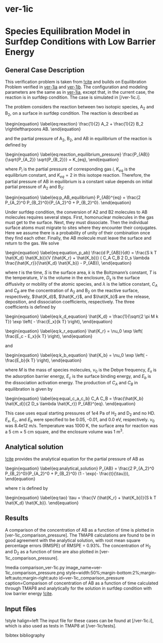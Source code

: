 # ver-1ic

# Species Equilibration Model in Surfdep Conditions with Low Barrier Energy

## General Case Description

This verification problem is taken from [!cite](ambrosek2008verification) and builds on Equilibration Problem verified in [ver-1ia](ver-1ia.md) and [ver-1ib](ver-1ib.md). The configuration and modeling parameters are the same as in [ver-1ia](ver-1ia.md), except that, in the current case, the reaction is in surfdep condition. The case is simulated in [/ver-1ic.i].

The problem considers the reaction between two isotopic species, A$_2$ and B$_2$, on a surface in surfdep condition. The reaction is described as

\begin{equation}
\label{eq:reaction}
\frac{1}{2} A_2 + \frac{1}{2} B_2 \rightleftharpoons AB.
\end{equation}

and the partial pressure of A$_2$, B$_2$, and AB in equilibrium of the reaction is defined by

\begin{equation}
\label{eq:reaction_equilibrium_pressure}
\frac{P_{AB}}{\sqrt{P_{A_2}} \sqrt{P_{B_2}}} = K_{eq},
\end{equation}

where $P_i$ is the partial pressure of corresponding gas $i$, $K_{eq}$ is the equilibrium constant, and $K_{eq} = 2$ in this isotope reaction. Therefore, the partial pressure of AB in equilibrium is a constant value depends on initial partial pressure of A$_2$ and B$_2$:

\begin{equation}
\label{eq:p_AB_equilibrium}
P_{AB}^{eq} = \frac{2 P_{A_2}^0 P_{B_2}^0}{P_{A_2}^0 + P_{B_2}^0}.
\end{equation}

Under surfdep condition, the conversion of A2 and B2 molecules to AB molecules requires several steps. First, homonuclear molecules in the gas must get to the surface. Next, they must dissociate. Then the individual surface atoms must migrate to sites where they encounter their conjugates. Here we assume there is a probability of unity of their combination once they find each other. Finally, the AB molecule must leave the surface and return to the gas. We solve

\begin{equation}
\label{eq:equation_p_ab}
\frac{d P_{AB}}{dt} = \frac{S k T \hat{K_d} \hat{K_b}}{V (\hat{K_r} + \hat{K_b})} ( C_A C_B 2 D_s \lambda \frac{\hat{K_r}}{\hat{K_d} \hat{K_b}} - P_{AB}),
\end{equation}

where $t$ is the time, $S$ is the surface area, $k$ is the Boltzmann’s constant, $T$ is the temperature, $V$ is the volume in the enclosure, $D_s$ is the surface diffusivity or mobility of the atomic species, and $\lambda$ is the lattice constant, $C_A$ and $C_B$ are the concentration of A$_2$ and B$_2$ on the reactive surface, respectively, $\hat{K_d}$, $\hat{K_r}$, and $\hat{K_b}$ are the release, deposition, and dissociation coefficients, respectively. The three coefficients is defined by

\begin{equation}
\label{eq:k_d_equation}
\hat{K_d} = \frac{1}{\sqrt{2 \pi M k T}} \exp \left( - \frac{E_x}{k T} \right),
\end{equation}

\begin{equation}
\label{eq:k_r_equation}
\hat{K_r} = \nu_0 \exp \left( \frac{E_c - E_x}{k T} \right),
\end{equation}

and

\begin{equation}
\label{eq:k_b_equation}
\hat{K_b} = \nu_0 \exp \left( - \frac{E_b}{k T} \right),
\end{equation}

where $M$ is the mass of species molecules, $\nu_0$ is the Debye frequency, $E_x$ is the adsorption barrier energy, $E_c$ is the surface binding energy, and $E_b$ is the dissociation activation energy. The production of $C_A$ and $C_B$ in equilibration is given by

\begin{equation}
\label{eq:equal_c_a_c_b}
C_A C_B = \frac{\hat{K_b} \hat{K_d}}{2 D_s \lambda \hat{K_r}} P_{AB}^{eq}.
\end{equation}

This case uses equal starting pressures of $1e4$ Pa of H$_2$ and D$_2$ and no HD. $E_x$, $E_c$, and $E_b$ were specified to be 0.05, -0.01, and 0.0 eV, respectively. $\nu_0$ was 8.4e12 m/s. Temperature was 1000 K, the surface area for reaction was a 5 cm $\times$ 5 cm square, and the enclosure volume was 1 m$^3$.


## Analytical solution

[!cite](ambrosek2008verification) provides the analytical equation for the partial pressure of AB as

\begin{equation}
\label{eq:analytical_solution}
P_{AB}  = \frac{2 P_{A_2}^0 P_{B_2}^0}{P_{A_2}^0 + P_{B_2}^0} (1 - \exp(- \frac{t}{\tau})),
\end{equation}

where $\tau$ is defined by

\begin{equation}
\label{eq:tao}
\tau = \frac{V (\hat{K_r} + \hat{K_b})}{S k T \hat{K_d} \hat{K_b}}.
\end{equation}

## Results

A comparison of the concentration of AB as a function of time is plotted in [ver-1ic_comparison_pressure]. The TMAP8 calculations are found to be in good agreement with the analytical solution, with root mean square percentage errors (RMSPE) of RMSPE =  0.93%. The concentration of H$_2$ and D$_2$ as a function of time are also plotted in [ver-1ic_comparison_pressure].

!media comparison_ver-1ic.py
       image_name=ver-1ic_comparison_pressure.png
       style=width:50%;margin-bottom:2%;margin-left:auto;margin-right:auto
       id=ver-1ic_comparison_pressure
       caption=Comparison of concentration of AB as a function of time calculated through TMAP8 and analytically for the solution in surfdep condition with low barrier energy [!cite](ambrosek2008verification).

## Input files

!style halign=left
The input file for these cases can be found at [/ver-1ic.i], which is also used as tests in TMAP8 at [/ver-1ic/tests].

!bibtex bibliography
